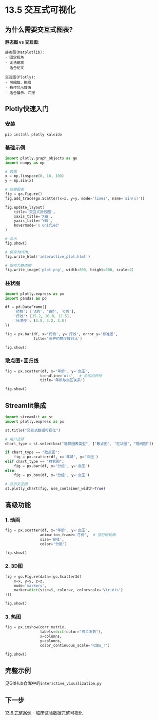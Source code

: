 # 13.5 交互式可视化

## 为什么需要交互式图表?

**静态图 vs 交互图**:

```
静态图(Matplotlib):
- 固定视角
- 无法缩放
- 适合论文

交互图(Plotly):
- 可缩放、拖拽
- 悬停显示数值
- 适合展示、汇报
```

## Plotly快速入门

### 安装

```bash
pip install plotly kaleido
```

### 基础示例

```python
import plotly.graph_objects as go
import numpy as np

# 数据
x = np.linspace(0, 10, 100)
y = np.sin(x)

# 创建图表
fig = go.Figure()
fig.add_trace(go.Scatter(x=x, y=y, mode='lines', name='sin(x)'))

fig.update_layout(
    title='交互式折线图',
    xaxis_title='X轴',
    yaxis_title='Y轴',
    hovermode='x unified'
)

# 显示
fig.show()

# 保存为HTML
fig.write_html('interactive_plot.html')

# 保存为静态图
fig.write_image('plot.png', width=800, height=600, scale=2)
```

### 柱状图

```python
import plotly.express as px
import pandas as pd

df = pd.DataFrame({
    '药物': ['A药', 'B药', 'C药'],
    '疗效': [15.2, 10.8, 12.5],
    '标准差': [3.5, 3.2, 3.8]
})

fig = px.bar(df, x='药物', y='疗效', error_y='标准差',
             title='三种药物疗效对比')

fig.show()
```

### 散点图+回归线

```python
fig = px.scatter(df, x='年龄', y='血压',
                trendline='ols',  # 添加回归线
                title='年龄与血压关系')

fig.show()
```

## Streamlit集成

```python
import streamlit as st
import plotly.express as px

st.title("交互式数据可视化")

# 用户选择
chart_type = st.selectbox("选择图表类型", ["散点图", "柱状图", "箱线图"])

if chart_type == "散点图":
    fig = px.scatter(df, x='年龄', y='血压')
elif chart_type == "柱状图":
    fig = px.bar(df, x='分组', y='血压')
else:
    fig = px.box(df, x='分组', y='血压')

# 显示交互图
st.plotly_chart(fig, use_container_width=True)
```

## 高级功能

### 1. 动画

```python
fig = px.scatter(df, x='年龄', y='血压',
                animation_frame='月份',  # 按月份动画
                size='BMI',
                color='分组')

fig.show()
```

### 2. 3D图

```python
fig = go.Figure(data=[go.Scatter3d(
    x=x, y=y, z=z,
    mode='markers',
    marker=dict(size=5, color=z, colorscale='Viridis')
)])

fig.show()
```

### 3. 热图

```python
fig = px.imshow(corr_matrix,
                labels=dict(color="相关系数"),
                x=columns,
                y=columns,
                color_continuous_scale='RdBu_r')

fig.show()
```

## 完整示例

见GitHub仓库中的`interactive_visualization.py`

## 下一步

[13.6 完整案例](13.6-complete-case.md) - 临床试验数据完整可视化
